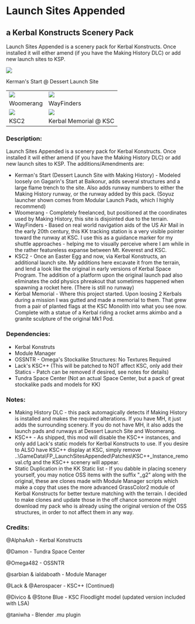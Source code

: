 # Launch Sites Appended
## a Kerbal Konstructs Scenery Pack
Launch Sites Appended is a scenery pack for Kerbal Konstructs. Once installed it will either amend (if you have the Making History DLC) or add new launch sites to KSP.

![](http://imgur.com/WYj0tajl.png)

Kerman's Start @ Dessert Launch Site

|   |   |
| --- | --- |
| ![](http://imgur.com/cM1rNkEm.png) | ![](http://imgur.com/YsXHnZDm.png) |
| Woomerang | WayFinders |
| ![](http://imgur.com/UgcSMQQm.png) | ![](http://imgur.com/zDhKu4Dm.png) |
| KSC2 | Kerbal Memorial @ KSC |

### Description:

Launch Sites Appended is a scenery pack for Kerbal Konstructs. Once installed it will either amend (if you have the Making History DLC) or add new launch sites to KSP.
The additions/Amendments are:

* Kerman's Start (Dessert Launch Site with Making History) - Modeled loosely on Gagarin's Start at Baikonur, adds several structures and a large flame trench to the site. Also adds runway numbers to either the Making History runway, or the runway added by this pack. (Soyuz launcher shown comes from Modular Launch Pads, which I highly recommend)
* Woomerang - Completely freelanced, but positioned at the coordinates used by Making History, this site is disjointed due to the terrain.
* WayFinders - Based on real world navigation aids of the US Air Mail in the early 20th century, this KK tracking station is a very visible pointer toward the runway at KSC. I use this as a guidance marker for my shuttle approaches - helping me to visually perceive where I am while in the rather featureless expanse between Mt. Keverest and KSC.
* KSC2 - Once an Easter Egg and now, via Kerbal Konstructs, an additional launch site. My additions here excavate it from the terrain, and lend a look like the original in early versions of Kerbal Space Program. The addition of a platform upon the original launch pad also eliminates the odd physics phreakout that sometimes happened when spawning a rocket here. (There is still no runway)
* Kerbal Memorial - Where this project started. Upon loosing 2 Kerbals during a mission I was gutted and made a memorial to them. That grew from a pair of planted flags at the KSC Monolith into what you see now. Complete with a statue of a Kerbal riding a rocket arms akimbo and a granite sculpture of the original Mk1 Pod.

### Dependencies:

* Kerbal Konstruts
* Module Manager
* OSSNTR - Omega's Stockalike Structures: No Textures Required
* Lack's KSC++ (This will be patched to NOT affect KSC, only add their Statics - Patch can be removed if desired, see notes for details)
* Tundra Space Center (Not an actual Space Center, but a pack of great stockalike pads and models for KK)

### Notes:

* Making History DLC - this pack automagically detects if Making History is installed and makes the required alterations. If you have MH, it just adds the surrounding scenery. If you do not have MH, it also adds the launch pads and runways at Dessert Launch Site and Woomerang.
* KSC++ - As shipped, this mod will disable the KSC++ instances, and only add Lack's static models for Kerbal Konstructs to use. If you desire to ALSO have KSC++ display at KSC, simply remove ..\GameData\FP_LaunchSitesAppended\Patches\KSC++_Instance_removal.cfg and the KSC++ scenery will appear.
* Static Duplication in the KK Static list - If you dabble in placing scenery yourself, you may notice OSS items with the suffix "_g2" along with the original, these are clones made with Module Manager scripts which make a copy that uses the more advanced GrassColor2 module of Kerbal Konstructs for better texture matching with the terrain. I decided to make clones and update those in the off chance someone might download my pack who is already using the original version of the OSS structures, in order to not affect them in any way.

### Credits:

@AlphaAsh  - Kerbal Konstructs

@Damon - Tundra Space Center

@Omega482 - OSSNTR

@sarbian & ialdaboath - Module Manager

@Lack & @Aerospacer - KSC++ (Continued)

@Divico & @Stone Blue - KSC Floodlight model (updated version included with LSA)

@taniwha - Blender .mu plugin
